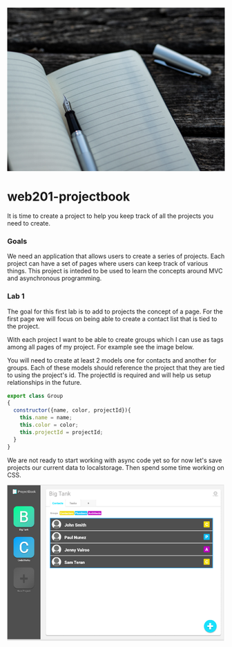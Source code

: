 ![notebook](readme/notebook.jpg)

# web201-projectbook

It is time to create a project to help you keep track of all the projects you need to create. 

### Goals

We need an application that allows users to create a series of projects. Each project can have a set of pages where users can keep track of various things.
This project is inteded to be used to learn the concepts around MVC and asynchronous programming.


### Lab 1

The goal for this first lab is to add to projects the concept of a page. For the first page we will focus on being able to create a contact list that is tied to the project.

With each project I want to be able to create groups which I can use as tags among all pages of my project. For example see the image below.

You will need to create at least 2 models one for contacts and another for groups. Each of these models should reference the project that they are tied to using the project's id. The projectId is required and will help us setup relationships in the future.

```javascript
export class Group
{
  constructor({name, color, projectId}){
    this.name = name;
    this.color = color; 
    this.projectId = projectId;
  }
}
```


We are not ready to start working with async code yet so for now let's save projects our current data to localstorage. Then spend some time working on CSS. 

![contact-list](readme/contacts.png)






